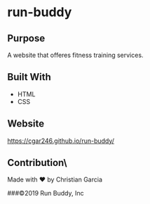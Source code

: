 # run-buddy

## Purpose
A website that offeres fitness training services.

## Built With
* HTML
*  CSS

## Website
https://cgar246.github.io/run-buddy/

## Contribution\
Made with ❤️ by Christian Garcia

###©️2019 Run Buddy, Inc
